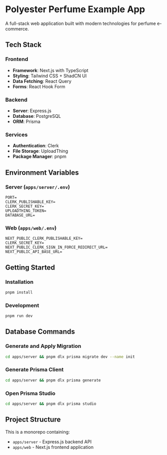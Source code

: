# Polyester Perfume Example App

A full-stack web application built with modern technologies for perfume e-commerce.

## Tech Stack

### Frontend
- **Framework**: Next.js with TypeScript
- **Styling**: Tailwind CSS + ShadCN UI
- **Data Fetching**: React Query
- **Forms**: React Hook Form

### Backend
- **Server**: Express.js
- **Database**: PostgreSQL
- **ORM**: Prisma

### Services
- **Authentication**: Clerk
- **File Storage**: UploadThing
- **Package Manager**: pnpm

## Environment Variables

### Server (`apps/server/.env`)
```env
PORT=
CLERK_PUBLISHABLE_KEY=
CLERK_SECRET_KEY=
UPLOADTHING_TOKEN=
DATABASE_URL=
```

### Web (`apps/web/.env`)
```env
NEXT_PUBLIC_CLERK_PUBLISHABLE_KEY=
CLERK_SECRET_KEY=
NEXT_PUBLIC_CLERK_SIGN_IN_FORCE_REDIRECT_URL=
NEXT_PUBLIC_API_BASE_URL=
```

## Getting Started

### Installation
```bash
pnpm install
```

### Development
```bash
pnpm run dev
```

## Database Commands

### Generate and Apply Migration
```bash
cd apps/server && pnpm dlx prisma migrate dev --name init
```

### Generate Prisma Client
```bash
cd apps/server && pnpm dlx prisma generate
```

### Open Prisma Studio
```bash
cd apps/server && pnpm dlx prisma studio
```

## Project Structure

This is a monorepo containing:
- `apps/server` - Express.js backend API
- `apps/web` - Next.js frontend application
